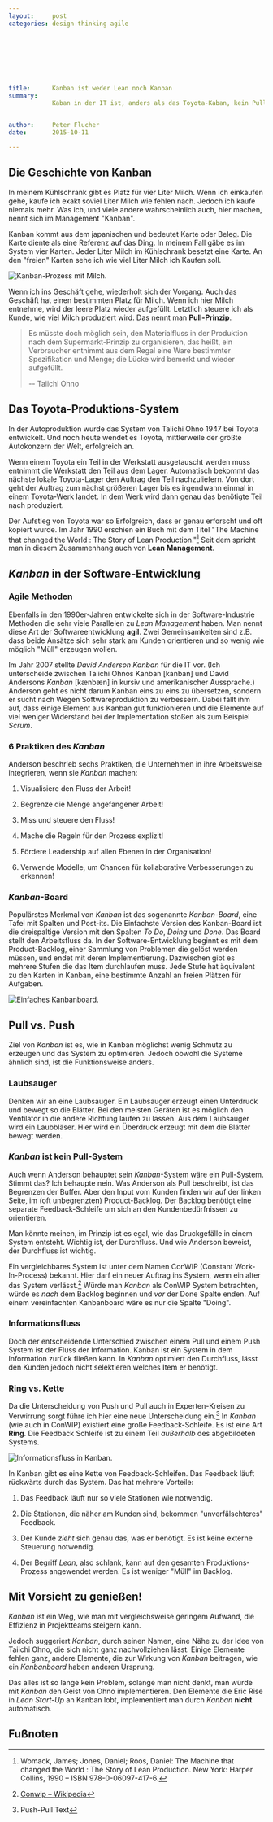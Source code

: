 ```yaml
---
layout:     post
categories: design thinking agile








title:      Kanban ist weder Lean noch Kanban
summary:
            Kaban in der IT ist, anders als das Toyota-Kaban, kein Pull-System. Der Kunde steuert nicht ziehend, sondern über eine Schleife.


author:     Peter Flucher
date:       2015-10-11

---
```



## Die Geschichte von Kanban

  In meinem Kühlschrank gibt es Platz für vier Liter Milch. Wenn ich einkaufen gehe, kaufe ich exakt soviel Liter Milch wie fehlen nach. Jedoch ich kaufe niemals mehr. Was ich, und viele andere wahrscheinlich auch, hier machen, nennt sich im Management "Kanban".

  Kanban kommt aus dem japanischen und bedeutet Karte oder Beleg. Die Karte diente als eine Referenz auf das Ding. In meinem Fall gäbe es im System vier Karten. Jeder Liter Milch im Kühlschrank besetzt eine Karte. An den "freien" Karten sehe ich wie viel Liter Milch ich Kaufen soll.

  ![Kanban-Prozess mit Milch.](/images/kanbanshop.jpg)

  Wenn ich ins Geschäft gehe, wiederholt sich der Vorgang. Auch das Geschäft hat einen bestimmten Platz für Milch. Wenn ich hier Milch entnehme, wird der leere Platz wieder aufgefüllt. Letztlich steuere ich als Kunde, wie viel Milch produziert wird. Das nennt man **Pull-Prinzip**.

  > Es müsste doch möglich sein, den Materialfluss
  > in der Produktion nach dem Supermarkt-Prinzip zu
  > organisieren, das heißt, ein Verbraucher entnimmt
  > aus dem Regal eine Ware bestimmter Spezifikation
  > und Menge; die Lücke wird bemerkt und wieder 
  > aufgefüllt.
  >
  > -- Taiichi Ohno



## Das Toyota-Produktions-System

  In der Autoproduktion wurde das System von Taiichi Ohno 1947 bei Toyota entwickelt. Und noch heute wendet es Toyota, mittlerweile der größte Autokonzern der Welt, erfolgreich an.

  Wenn einem Toyota ein Teil in der Werkstatt ausgetauscht werden muss entnimmt die Werkstatt den Teil aus dem Lager. Automatisch bekommt das nächste lokale Toyota-Lager den Auftrag den Teil nachzuliefern. Von dort geht der Auftrag zum nächst größeren Lager bis es irgendwann einmal in einem Toyota-Werk landet. In dem Werk wird dann genau das benötigte Teil nach produziert.
  
  Der Aufstieg von Toyota war so Erfolgreich, dass er genau erforscht und oft kopiert wurde. Im Jahr 1990 erschien ein Buch mit dem Titel "The Machine that changed the World : The Story of Lean Production."[^Womack] Seit dem spricht man in diesem Zusammenhang auch von **Lean Management**.

[^Womack]: Womack, James; Jones, Daniel; Roos, Daniel: The Machine that changed the World : The Story of Lean Production. New York: Harper Collins, 1990 – ISBN 978-0-06097-417-6.



## *Kanban* in der Software-Entwicklung

### Agile Methoden

  Ebenfalls in den 1990er-Jahren entwickelte sich in der Software-Industrie Methoden die sehr viele Parallelen zu *Lean Management* haben. Man nennt diese Art der Softwareentwicklung **agil**. Zwei Gemeinsamkeiten sind z.B. dass beide Ansätze sich sehr stark am Kunden orientieren und so wenig wie möglich "Müll" erzeugen wollen.

  Im Jahr 2007 stellte *David Anderson* *Kanban* für die IT vor. (Ich unterscheide zwischen Taiichi Ohnos Kanban [kanban] und David Andersons *Kanban* [kænbæn] in kursiv und amerikanischer Aussprache.) Anderson geht es nicht darum Kanban eins zu eins zu übersetzen, sondern er sucht nach Wegen Softwareproduktion zu verbessern. Dabei fällt ihm auf, dass einige Element aus Kanban gut funktionieren und die Elemente auf viel weniger Widerstand bei der Implementation stoßen als zum Beispiel *Scrum*.


### 6 Praktiken des *Kanban*

  Anderson beschrieb sechs Praktiken, die Unternehmen in ihre Arbeitsweise integrieren, wenn sie *Kanban* machen:

  1. Visualisiere den Fluss der Arbeit!

  2. Begrenze die Menge angefangener Arbeit!

  3. Miss und steuere den Fluss!

  4. Mache die Regeln für den Prozess explizit!

  5. Fördere Leadership auf allen Ebenen in der Organisation!

  6. Verwende Modelle, um Chancen für kollaborative Verbesserungen zu erkennen!


### *Kanban*-Board

  Populärstes Merkmal von *Kanban* ist das sogenannte *Kanban-Board*, eine Tafel mit Spalten und Post-its. Die Einfachste Version des Kanban-Board ist die dreispaltige Version mit den Spalten *To Do*, *Doing* und *Done*. Das Board stellt den Arbeitsfluss da. In der Software-Entwicklung beginnt es mit dem Product-Backlog, einer Sammlung von Problemen die gelöst werden müssen, und endet mit deren Implementierung. Dazwischen gibt es mehrere Stufen die das Item durchlaufen muss. Jede Stufe hat äquivalent zu den Karten in Kanban, eine bestimmte Anzahl an freien Plätzen für Aufgaben.

  ![Einfaches Kanbanboard.](/images/kanbanboard.jpg)



## Pull vs. Push

  Ziel von *Kanban* ist es, wie in Kanban möglichst wenig Schmutz zu erzeugen und das System zu optimieren. Jedoch obwohl die Systeme ähnlich sind, ist die Funktionsweise anders. 


### Laubsauger

  Denken wir an eine Laubsauger. Ein Laubsauger erzeugt einen Unterdruck und bewegt so die Blätter. Bei den meisten Geräten ist es möglich den Ventilator in die andere Richtung laufen zu lassen. Aus dem Laubsauger wird ein Laubbläser. Hier wird ein Überdruck erzeugt mit dem die Blätter bewegt werden.


### *Kanban* ist kein Pull-System

  Auch wenn Anderson behauptet sein *Kanban*-System wäre ein Pull-System. Stimmt das? Ich behaupte nein. Was Anderson als Pull beschreibt, ist das Begrenzen der Buffer. Aber den Input vom Kunden finden wir auf der linken Seite, im (oft unbegrenzten) Product-Backlog. Der Backlog benötigt eine separate Feedback-Schleife um sich an den Kundenbedürfnissen zu orientieren.

  Man könnte meinen, im Prinzip ist es egal, wie das Druckgefälle in einem System entsteht. Wichtig ist, der Durchfluss. Und wie Anderson beweist, der Durchfluss ist wichtig.

  Ein vergleichbares System ist unter dem Namen ConWIP (Constant Work-In-Process) bekannt. Hier darf ein neuer Auftrag ins System, wenn ein alter das System verlässt.[^Conwip]
  Würde man *Kanban* als ConWIP System betrachten, würde es *nach* dem Backlog beginnen und *vor* der Done Spalte enden. Auf einem vereinfachten Kanbanboard wäre es nur die Spalte "Doing".

[^Conwip]: [Conwip – Wikipedia](https://de.wikipedia.org/wiki/Conwip)

### Informationsfluss

  Doch der entscheidende Unterschied zwischen einem Pull und einem Push System ist der Fluss der Information. Kanban ist ein System in dem Information zurück fließen kann. In *Kanban* optimiert den Durchfluss, lässt den Kunden jedoch nicht selektieren welches Item er benötigt.


### Ring vs. Kette


  Da die Unterscheidung von Push und Pull auch in Experten-Kreisen zu Verwirrung sorgt führe ich hier eine neue Unterscheidung ein.[^Pushpull]
  In *Kanban* (wie auch in ConWIP) existiert eine große Feedback-Schleife. Es ist eine Art **Ring**. Die Feedback Schleife ist zu einem Teil *außerhalb* des abgebildeten Systems.

  ![Informationsfluss in Kanban.](/images/kanbankettering.jpg)

  In Kanban gibt es eine Kette von Feedback-Schleifen. Das Feedback läuft rückwärts durch das System. Das hat mehrere Vorteile:

1. Das Feedback läuft nur so viele Stationen wie notwendig.

2. Die Stationen, die näher am Kunden sind, bekommen "unverfälschteres" Feedback.

3. Der Kunde *zieht* sich genau das, was er benötigt. Es ist keine externe Steuerung notwendig.

4. Der Begriff *Lean*, also schlank, kann auf den gesamten Produktions-Prozess angewendet werden. Es ist weniger "Müll" im Backlog.


[^Pushpull]: Push-Pull Text

  
## Mit Vorsicht zu genießen!

  *Kanban* ist ein Weg, wie man mit vergleichsweise geringem Aufwand, die Effizienz in Projektteams steigern kann. 

  Jedoch suggeriert *Kanban*, durch seinen Namen, eine Nähe zu der Idee von Taiichi Ohno, die sich nicht ganz nachvollziehen lässt. Einige Elemente fehlen ganz, andere Elemente, die zur Wirkung von *Kanban* beitragen, wie ein *Kanbanboard* haben anderen Ursprung.

  Das alles ist so lange kein Problem, solange man nicht denkt, man würde mit *Kanban* den Geist von Ohno implementieren. Den Elemente die Eric Rise in *Lean Start-Up* an Kanban lobt, implementiert man durch *Kanban* **nicht** automatisch.

  

## Fußnoten




